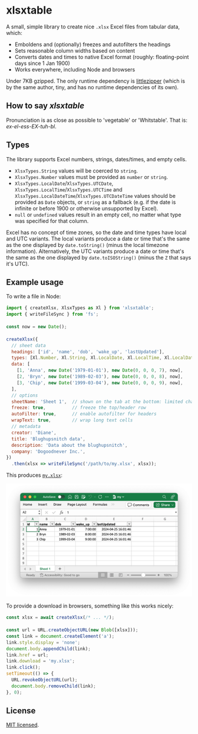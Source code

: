 # xlsxtable

A small, simple library to create nice `.xlsx` Excel files from tabular data, which:

* Emboldens and (optionally) freezes and autofilters the headings
* Sets reasonable column widths based on content
* Converts dates and times to native Excel format (roughly: floating-point days since 1 Jan 1900)
* Works everywhere, including Node and browsers

Under 7KB gzipped. The only runtime dependency is [littlezipper](https://github.com/jawj/littlezipper) (which is by the same author, tiny, and has no runtime dependencies of its own).

## How to say _xlsxtable_

Pronunciation is as close as possible to 'vegetable' or 'Whitstable'. That is: _ex-el-ess-EX-tuh-bl_.

## Types

The library supports Excel numbers, strings, dates/times, and empty cells.

* `XlsxTypes.String` values will be coerced to `string`.
* `XlsxTypes.Number` values must be provided as `number` or `string`.
* `XlsxTypes.LocalDate`/`XlsxTypes.UTCDate`, `XlsxTypes.LocalTime`/`XlsxTypes.UTCTime` and `XlsxTypes.LocalDateTime`/`XlsxTypes.UTCDateTime` values should be provided as `Date` objects, or `string` as a fallback (e.g. if the date is infinite or before 1900 or otherwise unsupported by Excel).
* `null` or `undefined` values result in an empty cell, no matter what type was specified for that column.

Excel has no concept of time zones, so the date and time types have local and UTC variants. The local variants produce a date or time that's the same as the one displayed by `date.toString()` (minus the local timezone information). Alternatively, the UTC variants produce a date or time that's the same as the one displayed by `date.toISOString()` (minus the `Z` that says it's UTC).

## Example usage

To write a file in Node:

```javascript
import { createXlsx, XlsxTypes as Xl } from 'xlsxtable';
import { writeFileSync } from 'fs';

const now = new Date();

createXlsx({
  // sheet data
  headings: ['id', 'name', 'dob', 'wake_up', 'lastUpdated'],
  types: [Xl.Number, Xl.String, Xl.LocalDate, Xl.LocalTime, Xl.LocalDateTime],
  data: [
    [1, 'Anna', new Date('1979-01-01'), new Date(0, 0, 0, 7), now],
    [2, 'Bryn', new Date('1989-02-03'), new Date(0, 0, 0, 8), now],
    [3, 'Chip', new Date('1999-03-04'), new Date(0, 0, 0, 9), now],
  ],
  // options
  sheetName: 'Sheet 1',  // shown on the tab at the bottom: limited character range allowed
  freeze: true,          // freeze the top/header row
  autoFilter: true,      // enable autofilter for headers
  wrapText: true,        // wrap long text cells
  // metadata
  creator: 'Diane', 
  title: 'Blughupsnitch data',
  description: 'Data about the blughupsnitch',
  company: 'Dogoodnever Inc.',
})
  .then(xlsx => writeFileSync('/path/to/my.xlsx', xlsx));
```

This produces [`my.xlsx`](my.xlsx):

![Screenshot](my.xlsx.png)

To provide a download in browsers, something like this works nicely:

```javascript
const xlsx = await createXlsx(/* ... */);

const url = URL.createObjectURL(new Blob([xlsx]));
const link = document.createElement('a');
link.style.display = 'none';
document.body.appendChild(link);
link.href = url;
link.download = 'my.xlsx';
link.click();
setTimeout(() => {
  URL.revokeObjectURL(url);
  document.body.removeChild(link);
}, 0);
```

## License

[MIT licensed](LICENSE).
